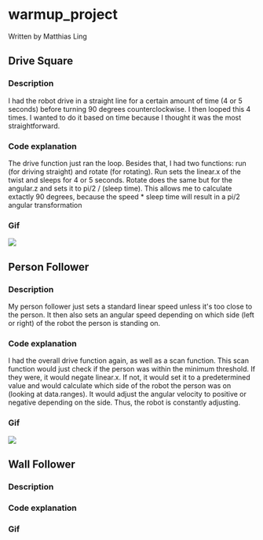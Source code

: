 # warmup_project
Written by Matthias Ling

## Drive Square 
### Description
I had the robot drive in a straight line for a certain amount of time (4 or 5 seconds) before turning 90 degrees counterclockwise.  I then looped this 4 times.  I wanted to do it based on time because I thought it was the most straightforward.  
### Code explanation
The drive function just ran the loop.  Besides that, I had two functions: run (for driving straight) and rotate (for rotating).  Run sets the linear.x of the twist and sleeps for 4 or 5 seconds.  Rotate does the same but for the angular.z and sets it to pi/2 / (sleep time).  This allows me to calculate extactly 90 degrees, because the speed * sleep time will result in a pi/2 angular transformation
### Gif
![](drive_square.gif)

## Person Follower
### Description
My person follower just sets a standard linear speed unless it's too close to the person.  It then also sets an angular speed depending on which side (left or right) of the robot the person is standing on.
### Code explanation
I had the overall drive function again, as well as a scan function.  This scan function would just check if the person was within the minimum threshold.  If they were, it would negate linear.x.  If not, it would set it to a predetermined value and would calculate which side of the robot the person was on (looking at data.ranges).  It would adjust the angular velocity to positive or negative depending on the side.  Thus, the robot is constantly adjusting.
### Gif
![](person_follower.gif)

## Wall Follower
### Description
### Code explanation
### Gif